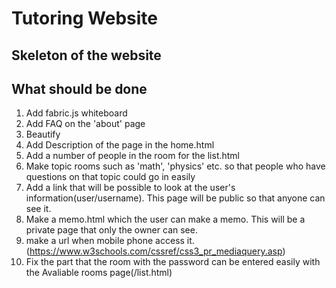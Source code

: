 # Tutoring Website


## Skeleton of the website


## What should be done

1. Add fabric.js whiteboard
2. Add FAQ on the 'about' page
3. Beautify
4. Add Description of the page in the home.html
5. Add a number of people in the room for the list.html
6. Make topic rooms such as 'math', 'physics' etc. so that people who have questions on that topic could go in easily
8. Add a link that will be possible to look at the user's information(user/username). This page will be public so that anyone can see it.
9. Make a memo.html which the user can make a memo. This will be a private page that only the owner can see.
10. make a url when mobile phone access it. (https://www.w3schools.com/cssref/css3_pr_mediaquery.asp)
11. Fix the part that the room with the password can be entered easily with the Avaliable rooms page(/list.html)